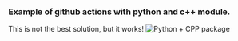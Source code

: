 ### Example of github actions with python and c++ module.

This is not the best solution, but it works!
![Python + CPP package](https://github.com/Zoynels/actions_python_cpp_compiler/workflows/Python%20+%20CPP%20package/badge.svg)
